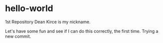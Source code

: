 # hello-world
1st Repository
Dean Kirce is my nickname.

Let's have some fun and see if I can do this correctly, the first time.
Trying a new commit.
